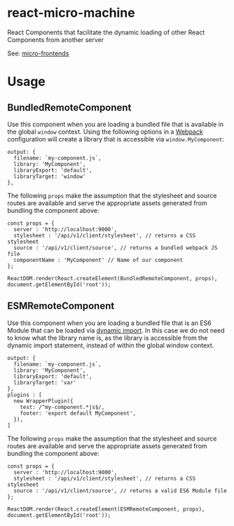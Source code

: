 # react-micro-machine
React Components that facilitate the dynamic loading of other React Components from another server

See: [micro-frontends](http://micro-frontends.org)

# Usage

## BundledRemoteComponent

Use this component when you are loading a bundled file that is available in the global `window` context. Using the following options in a [Webpack](http://webpack.js.org) configuration will create a library that is accessible via `window.MyComponent`:

```
output: {
  filename: `my-component.js`,
  library: 'MyComponent',
  libraryExport: 'default',
  libraryTarget: 'window'
},
```

The following `props` make the assumption that the stylesheet and source routes are available and serve the appropriate assets generated from bundling the component above:

```
const props = {
  server : 'http://localhost:9000',
  stylesheet : '/api/v1/client/stylesheet', // returns a CSS stylesheet
  source : '/api/v1/client/source', // returns a bundled webpack JS file
  componentName : 'MyComponent' // Name of our component
};

ReactDOM.render(React.createElement(BundledRemoteComponent, props), document.getElementById('root'));
```

## ESMRemoteComponent

Use this component when you are loading a bundled file that is an ES6 Module that can be loaded via [dynamic import](https://developer.mozilla.org/en-US/docs/Web/JavaScript/Reference/Statements/import). In this case we do not need to know what the library name is, as the library is accessible from the dynamic import statement, instead of within the global window context.

```
output: {
  filename: `my-component.js`,
  library: 'MyComponent',
  libraryExport: 'default',
  libraryTarget: 'var'
},
plugins : [
  new WrapperPlugin({
    test: /^my-component.*js$/,
    footer: 'export default MyComponent',
  }),     
]
```

The following `props` make the assumption that the stylesheet and source routes are available and serve the appropriate assets generated from bundling the component above:

```
const props = {
  server : 'http://localhost:9000',
  stylesheet : '/api/v1/client/stylesheet', // returns a CSS stylesheet
  source : '/api/v1/client/source', // returns a valid ES6 Module file
};

ReactDOM.render(React.createElement(ESMRemoteComponent, props), document.getElementById('root'));
```
